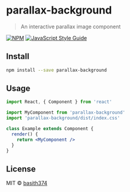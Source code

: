 # parallax-background

> An interactive parallax image component

[![NPM](https://img.shields.io/npm/v/parallax-background.svg)](https://www.npmjs.com/package/parallax-background) [![JavaScript Style Guide](https://img.shields.io/badge/code_style-standard-brightgreen.svg)](https://standardjs.com)

## Install

```bash
npm install --save parallax-background
```

## Usage

```jsx
import React, { Component } from 'react'

import MyComponent from 'parallax-background'
import 'parallax-background/dist/index.css'

class Example extends Component {
  render() {
    return <MyComponent />
  }
}
```

## License

MIT © [basith374](https://github.com/basith374)
